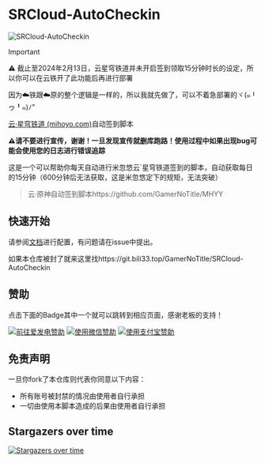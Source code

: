 # SRCloud-AutoCheckin

![SRCloud-AutoCheckin](https://socialify.git.ci/GamerNoTitle/SRCloud-AutoCheckin/image?forks=1&language=1&name=1&owner=1&stargazers=1&theme=Light)

> [!IMPORTANT]
> ⚠️ 截止至2024年2月13日，云星穹铁道并未开启签到领取15分钟时长的设定，所以你可以在云铁开了此功能后再进行部署
> 
> 因为☁️铁跟☁️原的整个逻辑是一样的，所以我就先做了，可以不着急部署的ヾ(๑╹ヮ╹๑)ﾉ”

[云·星穹铁道 (mihoyo.com)](https://sr.mihoyo.com/cloud/#/)自动签到脚本

**⚠️请不要进行宣传，谢谢！一旦发现宣传就删库跑路！使用过程中如果出现bug可能会使用您的日志进行错误追踪**

这是一个可以帮助你每天自动进行米忽悠云`星穹铁道签到的脚本，自动获取每日的15分钟（600分钟后无法获取，这是米忽悠定下的规矩，无法突破）

> 云·原神自动签到脚本https://github.com/GamerNoTitle/MHYY

## 快速开始

请参阅[文档](https://bili33.top/posts/SRCloud-AutoCheckin-Manual/)进行配置，有问题请在issue中提出。

如果本仓库被封了就来这里找https://git.bili33.top/GamerNoTitle/SRCloud-AutoCheckin

## 赞助
点击下面的Badge其中一个就可以跳转到相应页面，感谢老板的支持！

<a href="https://afdian.net/@GamerNoTitle"><img src="https://img.shields.io/badge/%E7%88%B1%E5%8F%91%E7%94%B5-GamerNoTitle-%238e8cd8?style=for-the-badge" alt="前往爱发电赞助" width=auto height=auto border="0" /></a> <a href="https://cdn.jsdelivr.net/gh/GamerNoTitle/Picture-repo@master/img/Donate/WeChatPay.png"><img src="https://img.shields.io/badge/%E5%BE%AE%E4%BF%A1%E6%94%AF%E4%BB%98-GamerNoTitle-%2304BE02?style=for-the-badge" alt="使用微信赞助" width=auto height=auto border="0" /></a> <a href="https://cdn.jsdelivr.net/gh/GamerNoTitle/Picture-repo@master/img/Donate/AliPay.jpg"><img src="https://img.shields.io/badge/%E6%94%AF%E4%BB%98%E5%AE%9D%E6%94%AF%E4%BB%98-GamerNoTitle-%231678FF?style=for-the-badge" alt="使用支付宝赞助" width=auto height=auto border="0" /></a>

## 免责声明

一旦你fork了本仓库则代表你同意以下内容：

- 所有账号被封禁的情况由使用者自行承担
- 一切由使用本脚本造成的后果由使用者自行承担


## Stargazers over time

[![Stargazers over time](https://starchart.cc/GamerNoTitle/SRCloud-AutoCheckin.svg)](https://starchart.cc/GamerNoTitle/SRCloud-AutoCheckin)
